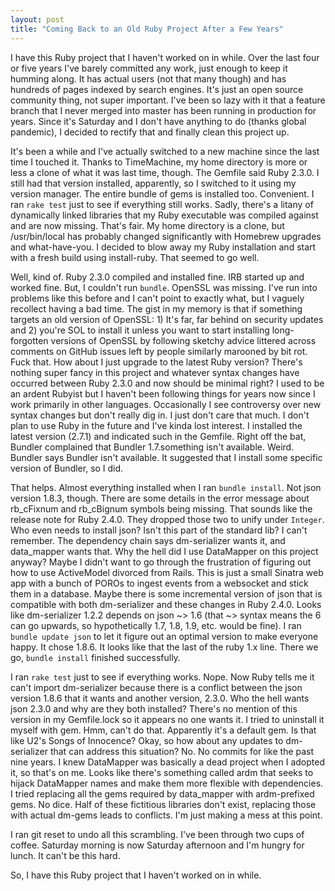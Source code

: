 ```yaml
---
layout: post
title: "Coming Back to an Old Ruby Project After a Few Years"
---
```

I have this Ruby project that I haven't worked on in while. Over the last four
or five years I've barely committed any work, just enough to keep it humming
along.  It has actual users (not that many though) and has hundreds of pages
indexed by search engines. It's just an open source community thing, not super
important. I've been so lazy with it that a feature branch that I never merged
into master has been running in production for years. Since it's Saturday and I
don't have anything to do (thanks global pandemic), I decided to rectify that
and finally clean this project up.

It's been a while and I've actually switched to a new machine since the last
time I touched it.  Thanks to TimeMachine, my home directory is more or less a
clone of what it was last time, though.  The Gemfile said Ruby 2.3.0.  I still
had that version installed, apparently, so I switched to it using my version
manager.  The entire bundle of gems is installed too. Convenient.  I ran `rake
test` just to see if everything still works.  Sadly, there's a litany of
dynamically linked libraries that my Ruby executable was compiled against and
are now missing.  That's fair. My home directory is a clone, but /usr/bin/local
has probably changed significantly with Homebrew upgrades and what-have-you.  I
decided to blow away my Ruby installation and start with a fresh build using
install-ruby. That seemed to go well.

Well, kind of. Ruby 2.3.0 compiled and installed fine. IRB started up and worked
fine.  But, I couldn't run `bundle`. OpenSSL was missing.  I've run into
problems like this before and I can't point to exactly what, but I vaguely
recollect having a bad time. The gist in my memory is that if something targets
an old version of OpenSSL: 1) It's far, far behind on security updates and 2)
you're SOL to install it unless you want to start installing long-forgotten
versions of OpenSSL by following sketchy advice littered across comments on
GitHub issues left by people similarly marooned by bit rot.  Fuck that. How
about I just upgrade to the latest Ruby version?  There's nothing super fancy
in this project and whatever syntax changes have occurred between Ruby 2.3.0
and now should be minimal right?  I used to be an ardent Rubyist but I haven't
been following things for years now since I work primarily in other languages.
Occasionally I see controversy over new syntax changes but don't really dig in.
I just don't care that much. I don't plan to use Ruby in the future and I've
kinda lost interest.  I installed the latest version (2.7.1) and indicated such
in the Gemfile.  Right off the bat, Bundler complained that Bundler
1.7.something isn't available.  Weird. Bundler says Bundler isn't available.
It suggested that I install some specific version of Bundler, so I did.

That helps. Almost everything installed when I ran `bundle install`. Not json
version 1.8.3, though.  There are some details in the error message about
rb_cFixnum and rb_cBignum symbols being missing. That sounds like the release
note for Ruby 2.4.0. They dropped those two to unify under `Integer`. Who even
needs to install json? Isn't this part of the standard lib? I can't remember.
The dependency chain says dm-serializer wants it, and data_mapper wants that.
Why the hell did I use DataMapper on this project anyway? Maybe I didn't want
to go through the frustration of figuring out how to use ActiveModel divorced
from Rails.  This is just a small Sinatra web app with a bunch of POROs to
ingest events from a websocket and stick them in a database.  Maybe there is
some incremental version of json that is compatible with both dm-serializer and
these changes in Ruby 2.4.0.  Looks like dm-serializer 1.2.2 depends on json ~>
1.6 (that ~> syntax means the 6 can go upwards, so hypothetically 1.7, 1.8,
1.9, etc. would be fine).  I ran `bundle update json` to let it figure out an
optimal version to make everyone happy. It chose 1.8.6. It looks like that the
last of the ruby 1.x line.  There we go, `bundle install` finished
successfully.

I ran `rake test` just to see if everything works.  Nope. Now Ruby tells me it
can't import dm-serializer because there is a conflict between the json version
1.8.6 that it wants and another version, 2.3.0.  Who the hell wants json 2.3.0
and why are they both installed?  There's no mention of this version in my
Gemfile.lock so it appears no one wants it.  I tried to uninstall it myself
with gem.  Hmm, can't do that. Apparently it's a default gem. Is that like U2's
Songs of Innocence?  Okay, so how about any updates to dm-serializer that can
address this situation?  No. No commits for like the past nine years.  I knew
DataMapper was basically a dead project when I adopted it, so that's on me.
Looks like there's something called ardm that seeks to hijack DataMapper names
and make them more flexible with dependencies.  I tried replacing all the gems
required by data_mapper with ardm-prefixed gems. No dice.  Half of these
fictitious libraries don't exist, replacing those with actual dm-gems leads to
conflicts.  I'm just making a mess at this point.

I ran git reset to undo all this scrambling. I've been through two cups of
coffee. Saturday morning is now Saturday afternoon and I'm hungry for lunch. It
can't be this hard.

So, I have this Ruby project that I haven't worked on in while.
